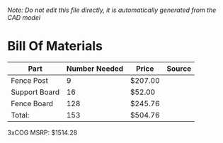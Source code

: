 ###### Note: Do not edit this file directly, it is automatically generated from the CAD model 
# Bill Of Materials 
 |Part|Number Needed|Price|Source| 
 |----|----------|-----|-----|
|Fence Post|9|$207.00||
|Support Board|16|$52.00||
|Fence Board|128|$245.76||
|Total: |153|$504.76| |

 3xCOG MSRP: $1514.28